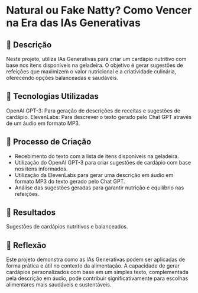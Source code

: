 # Natural ou Fake Natty? Como Vencer na Era das IAs Generativas

## 📒 Descrição
Neste projeto, utiliza IAs Generativas para criar um cardápio nutritivo com base nos itens disponíveis na geladeira. O objetivo é gerar sugestões de refeições que maximizem o valor nutricional e a criatividade culinária, oferecendo opções balanceadas e saudáveis.

## 🤖 Tecnologias Utilizadas
OpenAI GPT-3: Para geração de descrições de receitas e sugestões de cardápio.
ElevenLabs: Para descrever o texto gerado pelo Chat GPT através de um áudio em formato MP3.

## 🧐 Processo de Criação
- Recebimento do texto com a lista de itens disponíveis na geladeira.
- Utilização do OpenAI GPT-3 para criar sugestões de cardápio com base nos itens informados.
- Utilização da ElevenLabs para gerar uma descrição em áudio em formato MP3 do texto gerado pelo Chat GPT.
- Análise das sugestões geradas para garantir nutrição e equilíbrio nas refeições.

## 🚀 Resultados
Sugestões de cardápios nutritivos e balanceados.

## 💭 Reflexão 
Este projeto demonstra como as IAs Generativas podem ser aplicadas de forma prática e útil no contexto da alimentação. A capacidade de gerar cardápios personalizados com base em um simples texto, complementada pela descrição em áudio, pode contribuir significativamente para escolhas alimentares mais saudáveis e sustentáveis.

